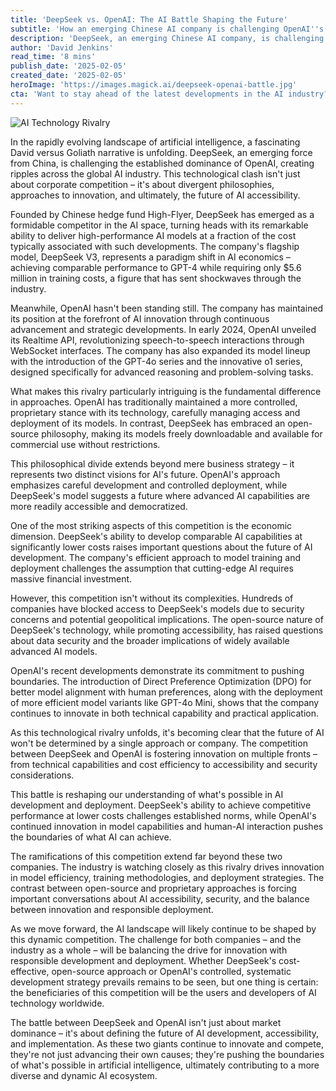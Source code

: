 ```yaml
---
title: 'DeepSeek vs. OpenAI: The AI Battle Shaping the Future'
subtitle: 'How an emerging Chinese AI company is challenging OpenAI''s dominance'
description: 'DeepSeek, an emerging Chinese AI company, is challenging OpenAI''s dominance with cost-effective, open-source models that achieve comparable performance to GPT-4. This rivalry represents a clash of philosophies and approaches to AI development, with significant implications for the future of artificial intelligence accessibility and innovation.'
author: 'David Jenkins'
read_time: '8 mins'
publish_date: '2025-02-05'
created_date: '2025-02-05'
heroImage: 'https://images.magick.ai/deepseek-openai-battle.jpg'
cta: 'Want to stay ahead of the latest developments in the AI industry? Follow MagickAI on LinkedIn for exclusive insights into groundbreaking technological rivalries and innovations shaping the future of artificial intelligence.'
---
```


![AI Technology Rivalry](https://i.magick.ai/PIXE/1738754984703_magick_img.webp)

In the rapidly evolving landscape of artificial intelligence, a fascinating David versus Goliath narrative is unfolding. DeepSeek, an emerging force from China, is challenging the established dominance of OpenAI, creating ripples across the global AI industry. This technological clash isn't just about corporate competition – it's about divergent philosophies, approaches to innovation, and ultimately, the future of AI accessibility.

Founded by Chinese hedge fund High-Flyer, DeepSeek has emerged as a formidable competitor in the AI space, turning heads with its remarkable ability to deliver high-performance AI models at a fraction of the cost typically associated with such developments. The company's flagship model, DeepSeek V3, represents a paradigm shift in AI economics – achieving comparable performance to GPT-4 while requiring only $5.6 million in training costs, a figure that has sent shockwaves through the industry.

Meanwhile, OpenAI hasn't been standing still. The company has maintained its position at the forefront of AI innovation through continuous advancement and strategic developments. In early 2024, OpenAI unveiled its Realtime API, revolutionizing speech-to-speech interactions through WebSocket interfaces. The company has also expanded its model lineup with the introduction of the GPT-4o series and the innovative o1 series, designed specifically for advanced reasoning and problem-solving tasks.

What makes this rivalry particularly intriguing is the fundamental difference in approaches. OpenAI has traditionally maintained a more controlled, proprietary stance with its technology, carefully managing access and deployment of its models. In contrast, DeepSeek has embraced an open-source philosophy, making its models freely downloadable and available for commercial use without restrictions.

This philosophical divide extends beyond mere business strategy – it represents two distinct visions for AI's future. OpenAI's approach emphasizes careful development and controlled deployment, while DeepSeek's model suggests a future where advanced AI capabilities are more readily accessible and democratized.

One of the most striking aspects of this competition is the economic dimension. DeepSeek's ability to develop comparable AI capabilities at significantly lower costs raises important questions about the future of AI development. The company's efficient approach to model training and deployment challenges the assumption that cutting-edge AI requires massive financial investment.

However, this competition isn't without its complexities. Hundreds of companies have blocked access to DeepSeek's models due to security concerns and potential geopolitical implications. The open-source nature of DeepSeek's technology, while promoting accessibility, has raised questions about data security and the broader implications of widely available advanced AI models.

OpenAI's recent developments demonstrate its commitment to pushing boundaries. The introduction of Direct Preference Optimization (DPO) for better model alignment with human preferences, along with the deployment of more efficient model variants like GPT-4o Mini, shows that the company continues to innovate in both technical capability and practical application.

As this technological rivalry unfolds, it's becoming clear that the future of AI won't be determined by a single approach or company. The competition between DeepSeek and OpenAI is fostering innovation on multiple fronts – from technical capabilities and cost efficiency to accessibility and security considerations.

This battle is reshaping our understanding of what's possible in AI development and deployment. DeepSeek's ability to achieve competitive performance at lower costs challenges established norms, while OpenAI's continued innovation in model capabilities and human-AI interaction pushes the boundaries of what AI can achieve.

The ramifications of this competition extend far beyond these two companies. The industry is watching closely as this rivalry drives innovation in model efficiency, training methodologies, and deployment strategies. The contrast between open-source and proprietary approaches is forcing important conversations about AI accessibility, security, and the balance between innovation and responsible deployment.

As we move forward, the AI landscape will likely continue to be shaped by this dynamic competition. The challenge for both companies – and the industry as a whole – will be balancing the drive for innovation with responsible development and deployment. Whether DeepSeek's cost-effective, open-source approach or OpenAI's controlled, systematic development strategy prevails remains to be seen, but one thing is certain: the beneficiaries of this competition will be the users and developers of AI technology worldwide.

The battle between DeepSeek and OpenAI isn't just about market dominance – it's about defining the future of AI development, accessibility, and implementation. As these two giants continue to innovate and compete, they're not just advancing their own causes; they're pushing the boundaries of what's possible in artificial intelligence, ultimately contributing to a more diverse and dynamic AI ecosystem.